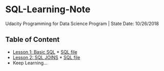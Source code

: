 # SQL-Learning-Note
Udacity Programming for Data Science Program | State Date: 10/26/2018

Table of Content
---

* [Lesson 1: Basic SQL](https://github.com/MaxineMann/SQL-Learning-Note/blob/master/SQL-Lesson-1-Basic-SQL.md)
        * [SQL file](https://github.com/MaxineMann/SQL-Learning-Note/blob/master/SQL-Lesson-1-Basic-SQL.sql)
* [Lesson 2: SQL JOINS](https://github.com/MaxineMann/SQL-Learning-Note/blob/master/SQL-Lesson-2-SQL-JOINS.md)
        * [SQL file](https://github.com/MaxineMann/SQL-Learning-Note/blob/master/SQL-Lesson-2-SQL-JOINS.sql)
* Keep Learning...

